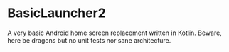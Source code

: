 # BasicLauncher2
A very basic Android home screen replacement written in Kotlin. Beware, here be dragons but no unit tests nor sane architecture.
